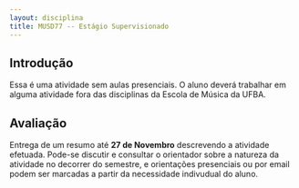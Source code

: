 ```yaml
---
layout: disciplina
title: MUSD77 -- Estágio Supervisionado
---
```


## Introdução

Essa é uma atividade sem aulas presenciais. O aluno deverá trabalhar em
alguma atividade fora das disciplinas da Escola de Música da UFBA.

## Avaliação

Entrega de um resumo até **27 de Novembro** descrevendo a atividade
efetuada. Pode-se discutir e consultar o orientador sobre a natureza da
atividade no decorrer do semestre, e orientações presenciais ou por
email podem ser marcadas a partir da necessidade indivudual do aluno.
